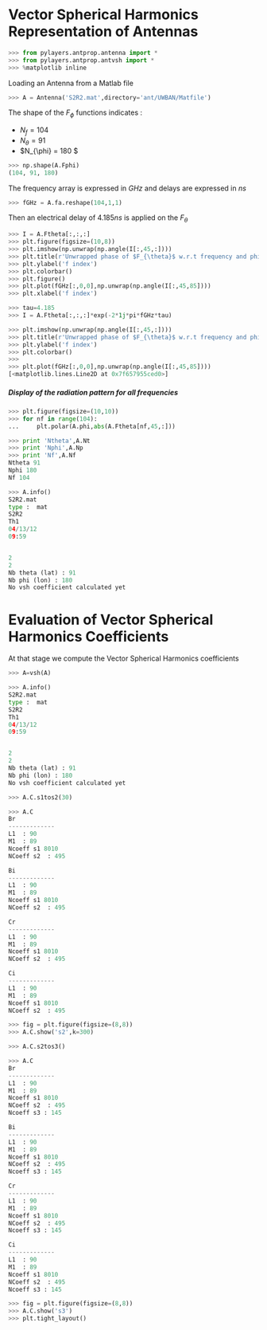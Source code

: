 # Vector Spherical Harmonics Representation of Antennas

```python
>>> from pylayers.antprop.antenna import *
>>> from pylayers.antprop.antvsh import *
>>> %matplotlib inline
```

Loading an Antenna from a Matlab file

```python
>>> A = Antenna('S2R2.mat',directory='ant/UWBAN/Matfile')
```

The shape of the $F_{\phi}$ functions indicates :

- $N_f= 104$
- $N_{\theta} = 91$
- $N_{\phi} = 180 $

```python
>>> np.shape(A.Fphi)
(104, 91, 180)
```

The frequency array is expressed in $GHz$ and delays are expressed in $ns$

```python
>>> fGHz = A.fa.reshape(104,1,1)
```

Then an electrical delay of $4.185ns$ is applied on the $F_{\theta}$

```python
>>> I = A.Ftheta[:,:,:]
>>> plt.figure(figsize=(10,8))
>>> plt.imshow(np.unwrap(np.angle(I[:,45,:])))
>>> plt.title(r'Unwrapped phase of $F_{\theta}$ w.r.t frequency and phi for $\theta=\frac{pi}{2}$')
>>> plt.ylabel('f index')
>>> plt.colorbar()
>>> plt.figure()
>>> plt.plot(fGHz[:,0,0],np.unwrap(np.angle(I[:,45,85])))
>>> plt.xlabel('f index')
```

```python
>>> tau=4.185
>>> I = A.Ftheta[:,:,:]*exp(-2*1j*pi*fGHz*tau)
```

```python
>>> plt.imshow(np.unwrap(np.angle(I[:,45,:])))
>>> plt.title(r'Unwrapped phase of $F_{\theta}$ w.r.t frequency and phi for $\theta=\frac{pi}{2}$')
>>> plt.ylabel('f index')
>>> plt.colorbar()
>>> 
>>> plt.plot(fGHz[:,0,0],np.unwrap(np.angle(I[:,45,85])))
[<matplotlib.lines.Line2D at 0x7f657955ced0>]
```

##### Display of the radiation pattern for all frequencies

```python
>>> plt.figure(figsize=(10,10))
>>> for nf in range(104):
...     plt.polar(A.phi,abs(A.Ftheta[nf,45,:]))
```

```python
>>> print 'Ntheta',A.Nt
>>> print 'Nphi',A.Np
>>> print 'Nf',A.Nf
Ntheta 91
Nphi 180
Nf 104
```

```python
>>> A.info()
S2R2.mat
type :  mat
S2R2
Th1
04/13/12
09:59


2
2
Nb theta (lat) : 91
Nb phi (lon) : 180
No vsh coefficient calculated yet
```


# Evaluation of Vector Spherical Harmonics Coefficients

At that stage we compute the Vector Spherical Harmonics coefficients

```python
>>> A=vsh(A)
```

```python
>>> A.info()
S2R2.mat
type :  mat
S2R2
Th1
04/13/12
09:59


2
2
Nb theta (lat) : 91
Nb phi (lon) : 180
No vsh coefficient calculated yet
```

```python
>>> A.C.s1tos2(30)
```

```python
>>> A.C
Br
-------------
L1  : 90
M1  : 89
Ncoeff s1 8010
NCoeff s2  : 495

Bi
-------------
L1  : 90
M1  : 89
Ncoeff s1 8010
NCoeff s2  : 495

Cr
-------------
L1  : 90
M1  : 89
Ncoeff s1 8010
NCoeff s2  : 495

Ci
-------------
L1  : 90
M1  : 89
Ncoeff s1 8010
NCoeff s2  : 495
```

```python
>>> fig = plt.figure(figsize=(8,8))
>>> A.C.show('s2',k=300)
```

```python
>>> A.C.s2tos3()
```

```python
>>> A.C
Br
-------------
L1  : 90
M1  : 89
Ncoeff s1 8010
NCoeff s2  : 495
Ncoeff s3 : 145

Bi
-------------
L1  : 90
M1  : 89
Ncoeff s1 8010
NCoeff s2  : 495
Ncoeff s3 : 145

Cr
-------------
L1  : 90
M1  : 89
Ncoeff s1 8010
NCoeff s2  : 495
Ncoeff s3 : 145

Ci
-------------
L1  : 90
M1  : 89
Ncoeff s1 8010
NCoeff s2  : 495
Ncoeff s3 : 145
```

```python
>>> fig = plt.figure(figsize=(8,8))
>>> A.C.show('s3')
>>> plt.tight_layout()
```

```python

```
